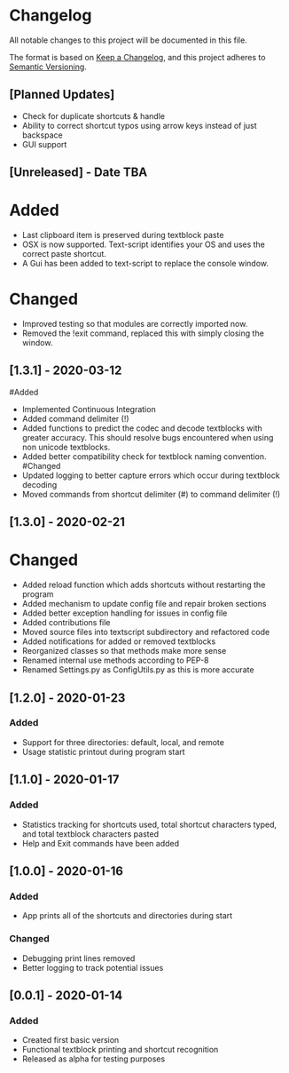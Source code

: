 # Changelog
All notable changes to this project will be documented in this file.

The format is based on [Keep a Changelog](https://keepachangelog.com/en/1.0.0/),
and this project adheres to [Semantic Versioning](https://semver.org/spec/v2.0.0.html).

## [Planned Updates]
- Check for duplicate shortcuts & handle
- Ability to correct shortcut typos using arrow keys instead of just backspace
- GUI support

## [Unreleased] - Date TBA
# Added
- Last clipboard item is preserved during textblock paste
- OSX is now supported. Text-script identifies your OS and uses the correct paste shortcut. 
- A Gui has been added to text-script to replace the console window.
# Changed
- Improved testing so that modules are correctly imported now. 
- Removed the !exit command, replaced this with simply closing the window.

## [1.3.1] - 2020-03-12
#Added
- Implemented Continuous Integration 
- Added command delimiter (!)
- Added functions to predict the codec and decode textblocks with greater accuracy. This should
resolve bugs encountered when using non unicode textblocks.
- Added better compatibility check for textblock naming convention.
#Changed
- Updated logging to better capture errors which occur during textblock decoding
- Moved commands from shortcut delimiter (#) to command delimiter (!)

## [1.3.0] - 2020-02-21
# Changed
- Added reload function which adds shortcuts without restarting the program
- Added mechanism to update config file and repair broken sections
- Added better exception handling for issues in config file
- Added contributions file
- Moved source files into textscript subdirectory and refactored code
- Added notifications for added or removed textblocks
- Reorganized classes so that methods make more sense
- Renamed internal use methods according to PEP-8
- Renamed Settings.py as ConfigUtils.py as this is more accurate

## [1.2.0] - 2020-01-23
### Added
- Support for three directories: default, local, and remote
- Usage statistic printout during program start

## [1.1.0] - 2020-01-17
### Added
- Statistics tracking for shortcuts used, total shortcut characters typed, and total textblock characters pasted
- Help and Exit commands have been added

## [1.0.0] - 2020-01-16
### Added
- App prints all of the shortcuts and directories during start
### Changed
- Debugging print lines removed
- Better logging to track potential issues

## [0.0.1] - 2020-01-14
### Added
- Created first basic version
- Functional textblock printing and shortcut recognition
- Released as alpha for testing purposes